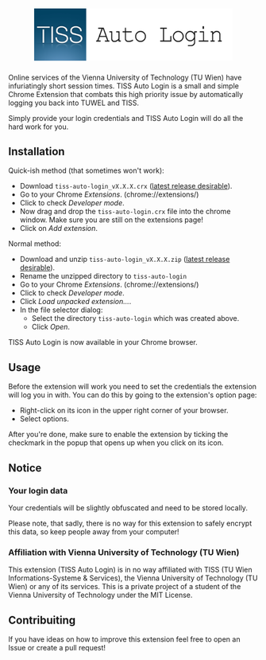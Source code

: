<h1 align="center">
<sub>
<img alt="Logo" src="/src/img/logo.png"
    width="400"/>
</sub>
</h1>

Online services of the Vienna University of Technology (TU Wien) have infuriatingly short session times. TISS Auto Login is a small and simple Chrome Extension that combats this high priority issue by automatically logging you back into TUWEL and TISS.

Simply provide your login credentials and TISS Auto Login will do all the hard work for you.

## Installation
Quick-ish method (that sometimes won't work):
- Download `tiss-auto-login_vX.X.X.crx` ([latest release desirable](https://github.com/lforst/tiss-auto-login/releases)).
- Go to your Chrome *Extensions*. (chrome://extensions/)
- Click to check *Developer mode*.
- Now drag and drop the `tiss-auto-login.crx` file into the chrome window. Make sure you are still on the extensions page!
- Click on *Add extension*.

Normal method:
- Download and unzip `tiss-auto-login_vX.X.X.zip` ([latest release desirable](https://github.com/lforst/tiss-auto-login/releases)).
- Rename the unzipped directory to `tiss-auto-login`
- Go to your Chrome *Extensions*. (chrome://extensions/)
- Click to check *Developer mode*.
- Click *Load unpacked extension...*.
- In the file selector dialog:
    - Select the directory `tiss-auto-login` which was created above.
    - Click *Open*.  

TISS Auto Login is now available in your Chrome browser.

## Usage
Before the extension will work you need to set the credentials the extension will log you in with. You can do this by going to the extension's option page:
- Right-click on its icon in the upper right corner of your browser.
- Select options.

After you're done, make sure to enable the extension by ticking the checkmark in the popup that opens up when you click on its icon.

## Notice

### Your login data
Your credentials will be slightly obfuscated and need to be stored locally.

Please note, that sadly, there is no way for this extension to safely encrypt this data, so keep people away from your computer!

### Affiliation with Vienna University of Technology (TU Wien)
This extension (TISS Auto Login) is in no way affiliated with TISS (TU Wien Informations-Systeme & Services), the Vienna University of Technology (TU Wien) or any of its services. This is a private project of a student of the Vienna University of Technology under the MIT License.

## Contribuiting
If you have ideas on how to improve this extension feel free to open an Issue or create a pull request!
